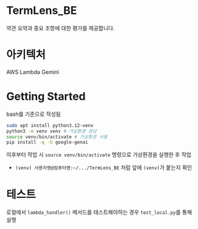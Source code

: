 # TermLens_BE
약관 요약과 중요 조항에 대한 평가를 제공합니다.

# 아키텍처
AWS Lambda
Gemini

# Getting Started
bash를 기준으로 작성됨

```bash
sudo apt install python3.12-venv
python3 -m venv venv # 가상환경 생성
source venv/bin/activate # 가상환경 사용
pip install -q -U google-genai
```

이후부터 작업 시 `source venv/bin/activate` 명령으로 가상환경을 실행한 후 작업
- `(venv) 사용자명@컴퓨터명:~/.../TermLens_BE` 처럼 앞에 `(venv)`가 붙는지 확인

# 테스트
로컬에서 `lambda_handler()` 메서드를 테스트해야하는 경우 `test_local.py`를 통해 실행
